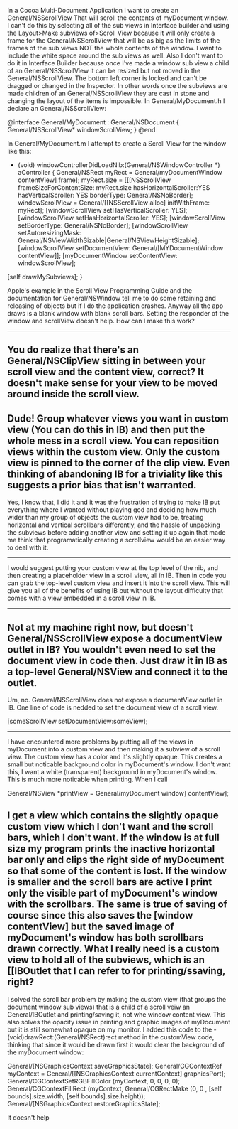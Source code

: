 In a Cocoa Multi-Document Application I want to create an General/NSScrollView That will scroll the contents of myDocument window. I can't do this by selecting all of the sub views in Interface builder and using the Layout>Make subviews of>Scroll View because it will only create a frame for the General/NSScrollView that will be as big as the limits of the frames of the sub views NOT the whole contents of the window. I want to include the white space around the sub views as well. Also I don't want to do it in Interface Builder because once I've made a window sub view a child of an General/NSScrollView it can be resized but not moved in the General/NSScrollView. The bottom left corner is locked and can't be dragged or changed in the Inspector. In other words once the subviews are made children of an General/NSScrollView they are cast in stone and changing the layout of the items is impossible. In General/MyDocument.h I declare an General/NSScrollView:
    
@interface General/MyDocument : General/NSDocument
{
    General/NSScrollView* windowScrollView;
}
@end

In General/MyDocument.m I attempt to create a Scroll View for the window like this:
    
- (void) windowControllerDidLoadNib:(General/NSWindowController *) aController
{
General/NSRect myRect = General/myDocumentWindow contentView] frame];
myRect.size = [[[NSScrollView frameSizeForContentSize: myRect.size hasHorizontalScroller:YES hasVerticalScroller: YES borderType: General/NSNoBorder];
windowScrollView = General/[[NSScrollView alloc] initWithFrame: myRect];
[windowScrollView setHasVerticalScroller: YES];
[windowScrollView setHasHorizontalScroller: YES];
[windowScrollView setBorderType: General/NSNoBorder];
[windowScrollView setAutoresizingMask: General/NSViewWidthSizable|General/NSViewHeightSizable];
[windowScrollView setDocumentView: General/[MYDocumentWindow contentView]];
[myDocumentWindow setContentView: windowScrollView];

[self drawMySubviews];
}


Apple's example in the Scroll View Programming Guide and the documentation for General/NSWindow tell me to do some retaining and releasing of objects but if I do the application crashes. Anyway all the app draws is a blank window with blank scroll bars. Setting the responder of the window and scrollView doesn't help. How can I make this work?

----

You do realize that there's an General/NSClipView sitting in between your scroll view and the content view, correct?  It doesn't make sense for your view to be moved around inside the scroll view.
----
Dude! Group whatever views you want in custom view (You can do this in IB) and then put the whole mess in a scroll view.  You can reposition views within the custom view.  Only the custom view is pinned to the corner of the clip view.  Even thinking of abandoning IB for a triviality like this suggests a prior bias that isn't warranted.
----
Yes, I know that, I did it and it was the frustration of trying to make IB put everything where I wanted without playing god and deciding how much wider than my group of objects the custom view had to be, treating horizontal and vertical scrollbars differently, and the hassle of unpacking the subviews before adding another view and setting it up again that made me think that programatically creating a scrollview would be an easier way to deal with it.

----
I would suggest putting your custom view at the top level of the nib, and then creating a placeholder view in a scroll view, all in IB. Then in code you can grab the top-level custom view and insert it into the scroll view. This will give you all of the benefits of using IB but without the layout difficulty that comes with a view embedded in a scroll view in IB.

----
Not at my machine right now, but doesn't General/NSScrollView expose a documentView outlet in IB?  You wouldn't even need to set the document view in code then.  Just draw it in IB as a top-level General/NSView and connect it to the outlet.
----
Um, no.  General/NSScrollView does not expose a documentView outlet in IB.  One line of code is nedded to set the document view of a scroll view.
    
[someScrollView setDocumentView:someView];

----
I have encountered more problems by putting all of the views in myDocument into a custom view and then making it a subview of a scroll view. The custom view has a color and it's slightly opaque. This creates a small but noticable background color in myDocument's window. I don't want this, I want a white (transparent) background in myDocument's window. This is much more noticable when printing. When I call
    
General/NSView *printView = General/myDocument window] contentView];

I get a view which contains the slightly opaque custom view which I don't want and the scroll bars, which I don't want. If the window is at full size my program prints the inactive horizontal bar only and clips the right side of myDocument so that some of the content is lost. If the window is smaller and the scroll bars are active I print only the visible part of myDocument's window with the scrollbars. The same is true of saving of course since this also saves the [window contentView] but the saved image of myDocument's window has both scrollbars drawn correctly. What I really need is a custom view to hold all of the subviews, which is an [[IBOutlet that I can refer to for printing/ssaving, right?
----
I solved the scroll bar problem by making the custom view (that groups the document window sub views) that is a child of a scroll veiw an General/IBOutlet and printing/saving it, not whe window content view. This also solves the opacity issue in printing and graphic images of myDocument but it is still somewhat opaque on my monitor. I added this code to the - (void)drawRect:(General/NSRect)rect method in the customView code, thinking that since it would be drawn first it would clear the background of the myDocument window:
    
General/[NSGraphicsContext saveGraphicsState];
General/CGContextRef myContext = General/[[NSGraphicsContext currentContext] graphicsPort];
General/CGContextSetRGBFillColor (myContext, 0, 0, 0, 0);
General/CGContextFillRect (myContext, General/CGRectMake (0, 0 , [self bounds].size.width, [self bounds].size.height));
General/[NSGraphicsContext restoreGraphicsState];

It doesn't help